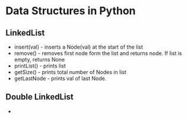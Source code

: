 # Data Structures in Python

## LinkedList
- insert(val) - inserts a Node(val) at the start of the list
- remove() - removes first node form the list and returns node. If list is empty, returns None
- printList() - prints list 
- getSize() - prints total number of Nodes in list
- getLastNode - prints val of last Node.

## Double LinkedList
- 